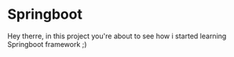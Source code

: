 # Springboot
Hey therre, in this project you're about to see how i started learning Springboot framework ;)
